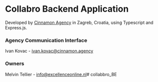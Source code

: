 # Collabro Backend Application #

Developed by [Cinnamon Agency](https://cinnamon.agency/) in Zagreb, Croatia, using Typescript and Express.js.

### Agency Communication Interface ###

Ivan Kovac - ivan.kovac@cinnamon.agency

### Owners ###

Melvin Tellier - info@excellenceonline.nl# collabbro_BE

